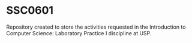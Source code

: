 # SSC0601
Repository created to store the activities requested in the Introduction to Computer Science: Laboratory Practice I discipline at USP.
